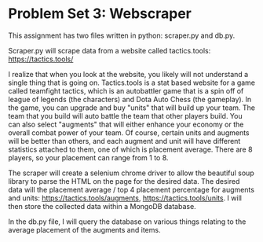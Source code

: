 # Problem Set 3: Webscraper
This assignment has two files written in python: scraper.py and db.py.

Scraper.py will scrape data from a website called tactics.tools: https://tactics.tools/

I realize that when you look at the website, you likely will not understand a single thing that is going on. Tactics.tools is a stat based website for a game called teamfight tactics, which is an autobattler game that is a spin off of league of legends (the characters) and Dota Auto Chess (the gameplay). In the game, you can upgrade and buy "units" that will build up your team. The team that you build will auto battle the team that other players build. You can also select "augments" that will either enhance your economy or the overall combat power of your team. Of course, certain units and augments will be better than others, and each augment and unit will have different statistics attached to them, one of which is placement average. There are 8 players, so your placement can range from 1 to 8.

The scraper will create a selenium chrome driver to allow the beautiful soup library to parse the HTML on the page for the desired data. The desired data will the placement average / top 4 placement percentage for augments and units: https://tactics.tools/augments, https://tactics.tools/units. I will then store the collected data within a MongoDB database.

In the db.py file, I will query the database on various things relating to the average placement of the augments and items. 
